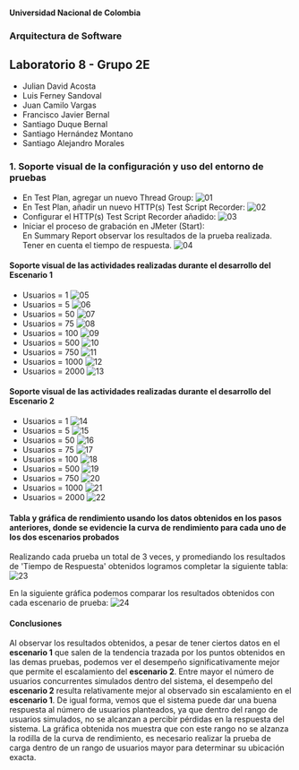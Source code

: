 #### Universidad Nacional de Colombia
### Arquitectura de Software
## Laboratorio 8 - Grupo 2E

- Julian David Acosta
- Luis Ferney Sandoval
- Juan Camilo Vargas
- Francisco Javier Bernal
- Santiago Duque Bernal
- Santiago Hernández Montano
- Santiago Alejandro Morales

### 1. Soporte visual de la configuración y uso del entorno de pruebas

- En Test Plan, agregar un nuevo Thread Group:
  ![01](img/ss1.png)
- En Test Plan, añadir un nuevo HTTP(s) Test Script Recorder:
  ![02](img/ss2.png)
- Configurar el HTTP(s) Test Script Recorder añadido: 
  ![03](img/ss3.png)
- Iniciar el proceso de grabación en JMeter (Start):\
  En Summary Report observar los resultados de la prueba realizada. Tener en cuenta el tiempo de respuesta.
  ![04](img/ss3.png)

#### Soporte visual de las actividades realizadas durante el desarrollo del Escenario 1

* Usuarios = 1
  ![05](img/sc1/1e1.png)
* Usuarios = 5
  ![06](img/sc1/5e1.png)
* Usuarios = 50
  ![07](img/sc1/50e1.png)
* Usuarios = 75
  ![08](img/sc1/75e1.png)
* Usuarios = 100
  ![09](img/sc1/100e1.png)
* Usuarios = 500
  ![10](img/sc1/500e1.png)
* Usuarios = 750
  ![11](img/sc1/750e1.png)
* Usuarios = 1000
  ![12](img/sc1/1000e1.png)
* Usuarios = 2000
  ![13](img/sc1/2000e1.png)

#### Soporte visual de las actividades realizadas durante el desarrollo del Escenario 2

* Usuarios = 1
  ![14](img/sc2/1e2.png)
* Usuarios = 5
  ![15](img/sc2/5e2.png)
* Usuarios = 50
  ![16](img/sc2/50e2.png)
* Usuarios = 75
  ![17](img/sc2/75e2.png)
* Usuarios = 100
  ![18](img/sc2/100e2.png)
* Usuarios = 500
  ![19](img/sc2/500e2.png)
* Usuarios = 750
  ![20](img/sc2/750e2.png)
* Usuarios = 1000
  ![21](img/sc2/1000e2.png)
* Usuarios = 2000
  ![22](img/sc2/2000e2.png)

#### Tabla y gráfica de rendimiento usando los datos obtenidos en los pasos anteriores, donde se evidencie la curva de rendimiento para cada uno de los dos escenarios probados

Realizando cada prueba un total de 3 veces, y promediando los resultados de 'Tiempo de Respuesta' obtenidos logramos completar la siguiente tabla:
  ![23](img/tabla.png)

En la siguiente gráfica podemos comparar los resultados obtenidos con cada escenario de prueba:
  ![24](img/grafica.png)

#### Conclusiones

Al observar los resultados obtenidos, a pesar de tener ciertos datos en el **escenario 1** que salen de la tendencia trazada por los puntos obtenidos en las demas pruebas, podemos ver el desempeño significativamente mejor que permite el escalamiento del **escenario 2**.
Entre mayor el número de usuarios concurrentes simulados dentro del sistema, el desempeño del **escenario 2** resulta relativamente mejor al observado sin escalamiento en el **escenario 1**.
De igual forma, vemos que el sistema puede dar una buena respuesta al número de usuarios planteados, ya que dentro del rango de usuarios simulados, no se alcanzan a percibir pérdidas en la respuesta del sistema.
La gráfica obtenida nos muestra que con este rango no se alzanza la rodilla de la curva de rendimiento, es necesario realizar la prueba de carga dentro de un rango de usuarios mayor para determinar su ubicación exacta.

